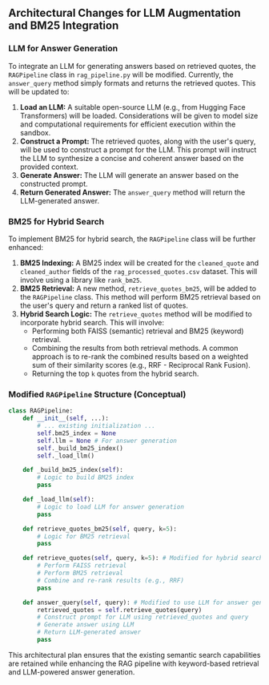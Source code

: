 

## Architectural Changes for LLM Augmentation and BM25 Integration

### LLM for Answer Generation

To integrate an LLM for generating answers based on retrieved quotes, the `RAGPipeline` class in `rag_pipeline.py` will be modified. Currently, the `answer_query` method simply formats and returns the retrieved quotes. This will be updated to:

1.  **Load an LLM:** A suitable open-source LLM (e.g., from Hugging Face Transformers) will be loaded. Considerations will be given to model size and computational requirements for efficient execution within the sandbox.
2.  **Construct a Prompt:** The retrieved quotes, along with the user's query, will be used to construct a prompt for the LLM. This prompt will instruct the LLM to synthesize a concise and coherent answer based on the provided context.
3.  **Generate Answer:** The LLM will generate an answer based on the constructed prompt.
4.  **Return Generated Answer:** The `answer_query` method will return the LLM-generated answer.

### BM25 for Hybrid Search

To implement BM25 for hybrid search, the `RAGPipeline` class will be further enhanced:

1.  **BM25 Indexing:** A BM25 index will be created for the `cleaned_quote` and `cleaned_author` fields of the `rag_processed_quotes.csv` dataset. This will involve using a library like `rank_bm25`.
2.  **BM25 Retrieval:** A new method, `retrieve_quotes_bm25`, will be added to the `RAGPipeline` class. This method will perform BM25 retrieval based on the user's query and return a ranked list of quotes.
3.  **Hybrid Search Logic:** The `retrieve_quotes` method will be modified to incorporate hybrid search. This will involve:
    *   Performing both FAISS (semantic) retrieval and BM25 (keyword) retrieval.
    *   Combining the results from both retrieval methods. A common approach is to re-rank the combined results based on a weighted sum of their similarity scores (e.g., RRF - Reciprocal Rank Fusion).
    *   Returning the top `k` quotes from the hybrid search.

### Modified `RAGPipeline` Structure (Conceptual)

```python
class RAGPipeline:
    def __init__(self, ...):
        # ... existing initialization ...
        self.bm25_index = None
        self.llm = None # For answer generation
        self._build_bm25_index()
        self._load_llm()

    def _build_bm25_index(self):
        # Logic to build BM25 index
        pass

    def _load_llm(self):
        # Logic to load LLM for answer generation
        pass

    def retrieve_quotes_bm25(self, query, k=5):
        # Logic for BM25 retrieval
        pass

    def retrieve_quotes(self, query, k=5): # Modified for hybrid search
        # Perform FAISS retrieval
        # Perform BM25 retrieval
        # Combine and re-rank results (e.g., RRF)
        pass

    def answer_query(self, query): # Modified to use LLM for answer generation
        retrieved_quotes = self.retrieve_quotes(query)
        # Construct prompt for LLM using retrieved_quotes and query
        # Generate answer using LLM
        # Return LLM-generated answer
        pass
```

This architectural plan ensures that the existing semantic search capabilities are retained while enhancing the RAG pipeline with keyword-based retrieval and LLM-powered answer generation.

